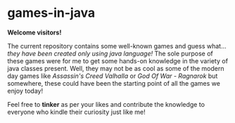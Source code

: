 # games-in-java

**Welcome visitors!** 

The current repository contains some well-known games and guess what... *they have been created only using java language!*
The sole purpose of these games were for me to get some hands-on knowledge in the variety of java classes present. Well, they may not be as cool as some of the modern day games like *Assassin's Creed Valhalla* or *God Of War - Ragnarok* but somewhere, these could have been the starting point of all the games we enjoy today!

Feel free to **tinker** as per your likes and contribute the knowledge to everyone who kindle their curiosity just like me!
